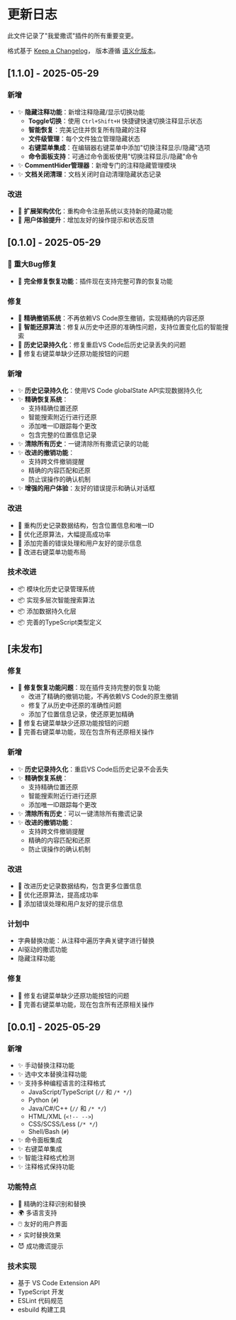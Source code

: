 # 更新日志

此文件记录了"我爱撒谎"插件的所有重要变更。

格式基于 [Keep a Changelog](http://keepachangelog.com/)，
版本遵循 [语义化版本](http://semver.org/)。

## [1.1.0] - 2025-05-29

### 新增
- ✨ **隐藏注释功能**：新增注释隐藏/显示切换功能
  - **Toggle切换**：使用 `Ctrl+Shift+H` 快捷键快速切换注释显示状态
  - **智能恢复**：完美记住并恢复所有隐藏的注释
  - **文件级管理**：每个文件独立管理隐藏状态
  - **右键菜单集成**：在编辑器右键菜单中添加"切换注释显示/隐藏"选项
  - **命令面板支持**：可通过命令面板使用"切换注释显示/隐藏"命令
- ✨ **CommentHider管理器**：新增专门的注释隐藏管理模块
- ✨ **文档关闭清理**：文档关闭时自动清理隐藏状态记录

### 改进
- 🔧 **扩展架构优化**：重构命令注册系统以支持新的隐藏功能
- 🔧 **用户体验提升**：增加友好的操作提示和状态反馈

## [0.1.0] - 2025-05-29

### 🎉 重大Bug修复
- 🐛 **完全修复恢复功能**：插件现在支持完整可靠的恢复功能

### 修复
- 🐛 **精确撤销系统**：不再依赖VS Code原生撤销，实现精确的内容还原
- 🐛 **智能还原算法**：修复从历史中还原的准确性问题，支持位置变化后的智能搜索
- 🐛 **历史记录持久化**：修复重启VS Code后历史记录丢失的问题
- 🐛 修复右键菜单缺少还原功能按钮的问题

### 新增
- ✨ **历史记录持久化**：使用VS Code globalState API实现数据持久化
- ✨ **精确恢复系统**：
  - 支持精确位置还原
  - 智能搜索附近行进行还原
  - 添加唯一ID跟踪每个更改
  - 包含完整的位置信息记录
- ✨ **清除所有历史**：一键清除所有撒谎记录的功能
- ✨ **改进的撤销功能**：
  - 支持跨文件撤销提醒
  - 精确的内容匹配和还原
  - 防止误操作的确认机制
- ✨ **增强的用户体验**：友好的错误提示和确认对话框

### 改进
- 🔧 重构历史记录数据结构，包含位置信息和唯一ID
- 🔧 优化还原算法，大幅提高成功率
- 🔧 添加完善的错误处理和用户友好的提示信息
- 🔧 改进右键菜单功能布局

### 技术改进
- 📦 模块化历史记录管理系统
- 📦 实现多层次智能搜索算法
- 📦 添加数据持久化层
- 📦 完善的TypeScript类型定义

## [未发布]

### 修复
- 🐛 **修复恢复功能问题**：现在插件支持完整的恢复功能
  - 改进了精确的撤销功能，不再依赖VS Code的原生撤销
  - 修复了从历史中还原的准确性问题
  - 添加了位置信息记录，使还原更加精确
- 🐛 修复右键菜单缺少还原功能按钮的问题
- 🐛 完善右键菜单功能，现在包含所有还原相关操作

### 新增
- ✨ **历史记录持久化**：重启VS Code后历史记录不会丢失
- ✨ **精确恢复系统**：
  - 支持精确位置还原
  - 智能搜索附近行进行还原
  - 添加唯一ID跟踪每个更改
- ✨ **清除所有历史**：可以一键清除所有撒谎记录
- ✨ **改进的撤销功能**：
  - 支持跨文件撤销提醒
  - 精确的内容匹配和还原
  - 防止误操作的确认机制

### 改进
- 🔧 改进历史记录数据结构，包含更多位置信息
- 🔧 优化还原算法，提高成功率
- 🔧 添加错误处理和用户友好的提示信息

### 计划中
- 字典替换功能：从注释中遍历字典关键字进行替换
- AI驱动的撒谎功能
- 隐藏注释功能

### 修复
- 🐛 修复右键菜单缺少还原功能按钮的问题
- 🐛 完善右键菜单功能，现在包含所有还原相关操作

## [0.0.1] - 2025-05-29

### 新增
- ✨ 手动替换注释功能
- ✨ 选中文本替换注释功能
- ✨ 支持多种编程语言的注释格式
  - JavaScript/TypeScript (`//` 和 `/* */`)
  - Python (`#`)
  - Java/C#/C++ (`//` 和 `/* */`)
  - HTML/XML (`<!-- -->`)
  - CSS/SCSS/Less (`/* */`)
  - Shell/Bash (`#`)
- ✨ 命令面板集成
- ✨ 右键菜单集成
- ✨ 智能注释格式检测
- ✨ 注释格式保持功能

### 功能特点
- 🎯 精确的注释识别和替换
- 🌍 多语言支持
- 🖱️ 友好的用户界面
- ⚡ 实时替换效果
- 😈 成功撒谎提示

### 技术实现
- 基于 VS Code Extension API
- TypeScript 开发
- ESLint 代码规范
- esbuild 构建工具